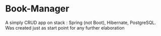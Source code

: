 # Book-Manager
A simply CRUD app on stack : Spring (not Boot), Hibernate, PostgreSQL. 
Was created just as start point for any further elaboration
